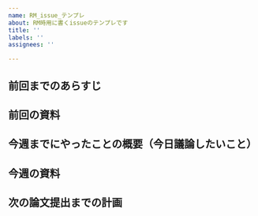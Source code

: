```yaml
---
name: RM_issue_テンプレ
about: RM時用に書くissueのテンプレです
title: ''
labels: ''
assignees: ''

---
```


## 前回までのあらすじ

## 前回の資料

## 今週までにやったことの概要（今日議論したいこと）

## 今週の資料

## 次の論文提出までの計画
